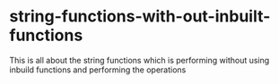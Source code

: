 # string-functions-with-out-inbuilt-functions
This is all about the string functions which is performing without using inbuild functions and performing the operations

